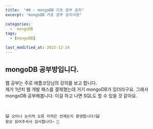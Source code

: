 ```yaml
---
title:  "#0 - mongoDB 기초 공부 공지" 
excerpt: "mongoDB 기초 공부 공지사항"

categories:
  -  mongoDB
tags:
  - [mongoDB]

last_modified_at: 2022-12-24
---
```


## mongoDB 공부방입니다.

웹 공부는 주로 애플코딩님의 강의를 보고 합니다.  
제가 1년치 웹 개발 패스를 결제했는데 거기 mongoDB가 있더라구요.
그래서 mongoDB 공부해봅니다. 이걸 하고 나면 SQL도 할 수 있을 것 같아요.


<br>

    😺 오타나 논리적 오류 지적은 언제든지 환영합니다!😺   
    항상 읽어주셔서 감사합니다~ 🙏